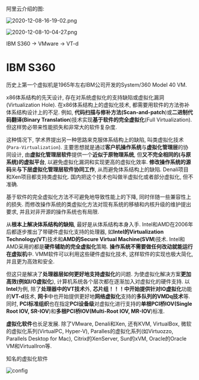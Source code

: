 
阿里云介绍的图:

![2020-12-08-16-19-02.png](./images/2020-12-08-16-19-02.png)

![2020-12-08-10-04-27.png](./images/2020-12-08-10-04-27.png)

IBM S360 -> VMware -> VT-d

# IBM S360

历史上第一个虚拟机是1965年左右IBM公司开发的System/360 Model 40 VM. 

x86体系结构的先天设计, 存在对系统虚拟化的支持缺陷或虚拟化漏洞(Virtualization Hole). 在x86体系结构上的虚拟化技术, 都需要用软件的方法弥补体系结构设计上的不足. 例如, **代码扫描与修补方法(Scan\-and\-patch**)或**二进制代码翻译(Binary Translation**)技术实现**基于软件的完全虚拟化**(Full Virtualization). 但这样势必带来性能损失和非常大的软件复杂度.

这种情况下, 学术界提出另一种思路来克服体系结构上的缺陷, 叫类虚拟化技术(`Para-Virtualization`). 主要思想就是通过**客户机操作系统**与**虚拟化管理层**的协同设计, 由**虚拟化管理层软件**提供一个**近似于原物理系统**, 但**又不完全相同的(与原系统)的虚拟平台**, 以避免虚拟化漏洞和实现更高的虚拟化效率. **修改操作系统的源码**来**与下层虚拟化管理层软件协同工作**, 从而避免体系结构上的缺陷. Denali项目和Xen项目都支持类虚拟化. 国内把这个技术也叫做半虚拟化或者部分虚拟化, 但不准确.

基于软件的完全虚拟化方法不可避免地导致性能上的下降, 同时伴随一些兼容性上的损失. 而修改操作系统的类虚拟化方法对现有系统的移植和内核升级的维护提出要求, 并且对非开源的操作系统也有局限.

从**根本上解决体系结构的缺陷**, 最好是从体系结构本身入手. Intel和AMD在2006年后都逐步推出了带硬件虚拟化支持的处理器, 如**Intel的Virtualization Technology(VT**)技术和**AMD的Secure Virtual Machine(SVM**)技术. Intel和AMD采用的都是**硬件辅助的完全虚拟化**策略. **操作系统不需要做任何改动就能运行在虚拟机**中. VMM软件可以利用这些硬件虚拟化技术, 这样软件的实现也极大简化, 并且更为高效和安全.

但这只是解决了**处理器层如何更好地支持虚拟化**的问题. 为使虚拟化解决方案**更加高效(例如I/O虚拟化**), 计算机系统各个层次都在逐渐加入对虚拟化的硬件支持. 以**Intel**为例, 除了**处理器中的VT技术**外, **芯片组！！！**中开始提供针对**IO虚拟化**功能的**VT\-d**技术, **网卡**中也开始提供更好地**网络虚拟化**支持的**多队列的VMDq技术**等. 同时, **PCI标准组织**也在指定**PCI设备级**对虚拟化进行支持的**单根PCI桥IOV(Single Root IOV, SR\-IOV**)和**多根PCI桥IOV(Multi\-Root IOV, MR\-IOV**)标准.

**虚拟化软件**也长足发展. 除了VMware, Denali和Xen, 还有KVM, VirtualBox, 微软的虚拟化系列(VirtualPC, Hyper\-V), Paralles的虚拟化系列(如Virtuozzo, Parallels Desktop for Mac), Citrix的XenServer, Sun的xVM, Oracle的Oracle VM和VirtualIron等.

知名的虚拟化软件

![config](./images/3.png)









